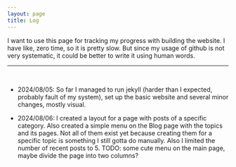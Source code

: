 ```yaml
---
layout: page
title: Log
---
```


I want to use this page for tracking my progress with building the website. I have like, zero time, so it is pretty slow. But since my usage of github is not very systematic, it could be better to write it using human words.

---
&nbsp;
&nbsp;

- 2024/08/05: So far I managed to run jekyll (harder than I expected, probably fault of my system), set up the basic website and several minor changes, mostly visual.


- 2024/08/06: I created a layout for a page with posts of a specific category. Also created a simple menu on the Blog page with the topics and its pages. Not all of them exist yet because creating them for a specific topic is something I still gotta do manually. Also I limited the number of recent posts to 5. TODO: some cute menu on the main page, maybe divide the page into two columns?



